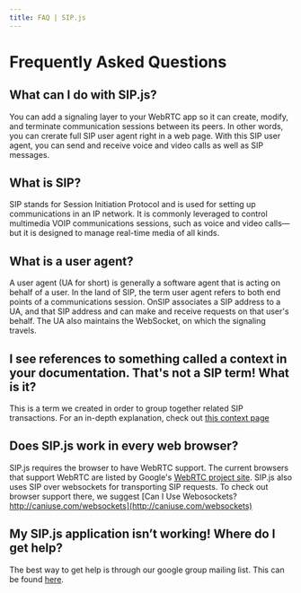 ```yaml
---
title: FAQ | SIP.js
---
```


# Frequently Asked Questions

## What can I do with SIP.js?
You can add a signaling layer to your WebRTC app so it can create, modify, and terminate communication sessions between its peers. In other words, you can crerate full SIP user agent right in a web page. With this SIP user agent, you can send and receive voice and video calls as well as SIP messages.

## What is SIP?
SIP stands for Session Initiation Protocol and is used for setting up communications in an IP network. It is commonly leveraged to control multimedia VOIP communications sessions, such as voice and video calls— but it is designed to manage real-time media of all kinds.  

## What is a user agent?
A user agent (UA for short) is generally a software agent that is acting on behalf of a user. In the land of SIP, the term user agent refers to both end points of a communications session. OnSIP associates a SIP address to a UA, and that SIP address and can make and receive requests on that user's behalf. The UA also maintains the WebSocket, on which the signaling travels.

## I see references to something called a context in your documentation. That's not a SIP term! What is it?
This is a term we created in order to group together related SIP transactions.  For an in-depth explanation, check out [this context page](/api/0.5.0/context/)

## Does SIP.js work in every web browser?
SIP.js requires the browser to have WebRTC support. The current browsers that support WebRTC are listed by Google's [WebRTC project site](http://www.webrtc.org/). SIP.js also uses SIP over websockets for transporting SIP requests. To check out browser support there, we suggest [Can I Use Webosockets? http://caniuse.com/websockets](http://caniuse.com/websockets)

## My SIP.js application isn’t working!  Where do I get help?
The best way to get help is through our google group mailing list.  This can be found [here](https://groups.google.com/forum/#!forum/sip_js).

